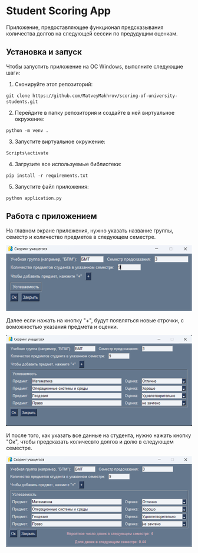 # Student Scoring App
Приложение, предоставляющее функционал предсказывания количества долгов на следующей сессии по предудущим оценкам.

## Установка и запуск
Чтобы запустить приложение на ОС Windows, выполните следующие шаги:
1. Сконируйте этот репозиторий:
```
git clone https://github.com/MatveyMakhrov/scoring-of-university-students.git
```
2. Перейдите в папку репозитория и создайте в ней виртуальное окружение:
```
python -m venv .
```
3. Запустите виртуальное окружение:
```
Scripts\activate
```
4. Загрузите все используемые библиотеки:
```
pip install -r requirements.txt
```
5. Запустите файл приложения:
```
python application.py
```

## Работа с приложением

На главном экране приложения, нужно указать название группы, семестр и количество предметов в следующем семестре.

![image](https://github.com/MatveyMakhrov/scoring-of-university-students/blob/main/res/image_1.png)

Далее если нажать на кнопку "+", будут появляться новые строчки, с воможностью указания предмета и оценки.

![image](https://github.com/MatveyMakhrov/scoring-of-university-students/blob/main/res/image_2.png)

И после того, как указать все данные на студента, нужно нажать кнопку "Ок", чтобы предсказать количесвто долгов и долю в следующем семестре.

![image](https://github.com/MatveyMakhrov/scoring-of-university-students/blob/main/res/image_3.png)

